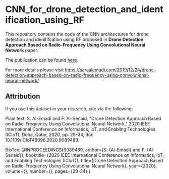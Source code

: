 # CNN_for_drone_detection_and_identification_using_RF

This repository contains the code of the CNN architectures for drone detection and idenitifcation using RF proposed in **Drone Detection Approach Based on Radio-Frequency Using Convolutional Neural Network** paper. 

The publication can be found [here](https://ieeexplore.ieee.org/document/9089489).

For more details please visit https://saraalemadi.com/2019/12/24/drone-detection-approach-based-on-radio-frequency-using-convolutional-neural-network/

## Attribution ##
If you use this dataset in your research, cite via the following:

Plain text:
S. Al-Emadi and F. Al-Senaid, "Drone Detection Approach Based on Radio-Frequency Using Convolutional Neural Network," 2020 IEEE International Conference on Informatics, IoT, and Enabling Technologies (ICIoT), Doha, Qatar, 2020, pp. 29-34, doi: 10.1109/ICIoT48696.2020.9089489.

BibTex:
@INPROCEEDINGS{9089489,  author={S. {Al-Emadi} and F. {Al-Senaid}},  booktitle={2020 IEEE International Conference on Informatics, IoT, and Enabling Technologies (ICIoT)},   title={Drone Detection Approach Based on Radio-Frequency Using Convolutional Neural Network},   year={2020},  volume={},  number={},  pages={29-34},}
